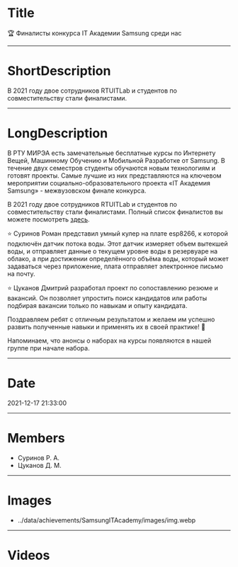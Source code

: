 # Title

🏆 Финалисты конкурса IT Академии Samsung среди нас

---

# ShortDescription

В 2021 году двое сотрудников RTUITLab и студентов по совместительству стали финалистами.

---

# LongDescription

В РТУ МИРЭА есть замечательные бесплатные курсы по Интернету Вещей, Машинному Обучению и Мобильной Разработке от Samsung. В течение двух семестров студенты обучаются новым технологиям и готовят проекты. Самые лучшие из них представляются на ключевом мероприятии социально-образовательного проекта «IT Академия Samsung» - межвузовском финале конкурса.

В 2021 году двое сотрудников RTUITLab и студентов по совместительству стали финалистами. Полный список финалистов вы можете посмотреть [здесь](https://myitacademy.ru/finalisty-konkursa-it-akademii-2021/).

⭐ Суринов Роман представил умный кулер на плате esp8266, к которой подключён датчик потока воды. Этот датчик измеряет объем вытекшей воды, и отправляет данные о текущем уровне воды в резервуаре на облако, а при достижении определённого объёма воды, который может задаваться через приложение, плата отправляет электронное письмо на почту.

⭐ Цуканов Дмитрий разработал проект по сопоставлению резюме и вакансий. Он позволяет упростить поиск кандидатов или работы подбирая вакансии только по навыкам и опыту кандидата.

Поздравляем ребят с отличным результатом и желаем им успешно развить полученные навыки и применять их в своей практике! 🎉

Напоминаем, что анонсы о наборах на курсы появляются в нашей группе при начале набора.

---

# Date

2021-12-17 21:33:00

---

# Members

- Суринов Р. А.
- Цуканов Д. М.

---

# Images

- ../data/achievements/SamsungITAcademy/images/img.webp

---

# Videos

